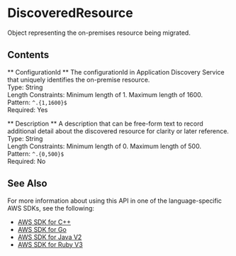 # DiscoveredResource<a name="API_DiscoveredResource"></a>

Object representing the on\-premises resource being migrated\.

## Contents<a name="API_DiscoveredResource_Contents"></a>

 ** ConfigurationId **   <a name="migrationhub-Type-DiscoveredResource-ConfigurationId"></a>
The configurationId in Application Discovery Service that uniquely identifies the on\-premise resource\.  
Type: String  
Length Constraints: Minimum length of 1\. Maximum length of 1600\.  
Pattern: `^.{1,1600}$`   
Required: Yes

 ** Description **   <a name="migrationhub-Type-DiscoveredResource-Description"></a>
A description that can be free\-form text to record additional detail about the discovered resource for clarity or later reference\.  
Type: String  
Length Constraints: Minimum length of 0\. Maximum length of 500\.  
Pattern: `^.{0,500}$`   
Required: No

## See Also<a name="API_DiscoveredResource_SeeAlso"></a>

For more information about using this API in one of the language\-specific AWS SDKs, see the following:
+  [ AWS SDK for C\+\+](https://docs.aws.amazon.com/goto/SdkForCpp/AWSMigrationHub-2017-05-31/DiscoveredResource) 
+  [ AWS SDK for Go](https://docs.aws.amazon.com/goto/SdkForGoV1/AWSMigrationHub-2017-05-31/DiscoveredResource) 
+  [ AWS SDK for Java V2](https://docs.aws.amazon.com/goto/SdkForJavaV2/AWSMigrationHub-2017-05-31/DiscoveredResource) 
+  [ AWS SDK for Ruby V3](https://docs.aws.amazon.com/goto/SdkForRubyV3/AWSMigrationHub-2017-05-31/DiscoveredResource) 